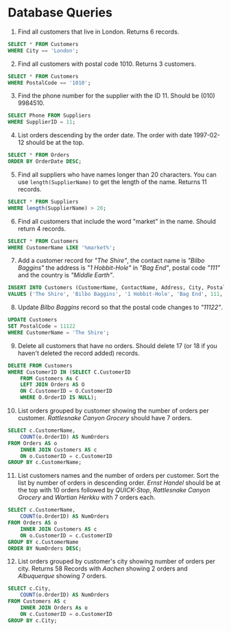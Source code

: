 # Database Queries

1. Find all customers that live in London. Returns 6 records.

```sql
SELECT * FROM Customers
WHERE City == 'London';
```

2. Find all customers with postal code 1010. Returns 3 customers.

```sql
SELECT * FROM Customers
WHERE PostalCode == '1010';
```

3. Find the phone number for the supplier with the ID 11. Should be (010) 9984510.

```sql
SELECT Phone FROM Suppliers
WHERE SupplierID = 11;
```

4. List orders descending by the order date. The order with date 1997-02-12 should be at the top.

```sql
SELECT * FROM Orders
ORDER BY OrderDate DESC;
```

5. Find all suppliers who have names longer than 20 characters. You can use `length(SupplierName)` to get the length of the name. Returns 11 records.

```sql
SELECT * FROM Suppliers
WHERE length(SupplierName) > 20;
```

6. Find all customers that include the word "market" in the name. Should return 4 records.

```sql
SELECT * FROM Customers
WHERE CustomerName LIKE '%market%';
```

7. Add a customer record for _"The Shire"_, the contact name is _"Bilbo Baggins"_ the address is _"1 Hobbit-Hole"_ in _"Bag End"_, postal code _"111"_ and the country is _"Middle Earth"_.

```sql
INSERT INTO Customers (CustomerName, ContactName, Address, City, PostalCode, Country)  
VALUES ('The Shire', 'Bilbo Baggins', '1 Hobbit-Hole', 'Bag End', 111, 'Middle Earth');
```

8. Update _Bilbo Baggins_ record so that the postal code changes to _"11122"_.

```sql
UPDATE Customers
SET PostalCode = 11122
WHERE CustomerName = 'The Shire';
```

9. Delete all customers that have no orders. Should delete 17 (or 18 if you haven't deleted the record added) records.

```sql
DELETE FROM Customers
WHERE CustomerID IN (SELECT C.CustomerID
    FROM Customers As C
    LEFT JOIN Orders AS O
    ON C.CustomerID = O.CustomerID
    WHERE O.OrderID IS NULL);
```

10. List orders grouped by customer showing the number of orders per customer. _Rattlesnake Canyon Grocery_ should have 7 orders.

```sql
SELECT c.CustomerName, 
    COUNT(o.OrderID) AS NumOrders
FROM Orders AS o 
    INNER JOIN Customers AS c
    ON o.CustomerID = c.CustomerID
GROUP BY c.CustomerName;
```

11. List customers names and the number of orders per customer. Sort the list by number of orders in descending order. _Ernst Handel_ should be at the top with 10 orders followed by _QUICK-Stop_, _Rattlesnake Canyon Grocery_ and _Wartian Herkku_ with 7 orders each.

```sql
SELECT c.CustomerName, 
    COUNT(o.OrderID) AS NumOrders
FROM Orders AS o 
    INNER JOIN Customers AS c
    ON o.CustomerID = c.CustomerID
GROUP BY c.CustomerName
ORDER BY NumOrders DESC;
```

12. List orders grouped by customer's city showing number of orders per city. Returns 58 Records with _Aachen_ showing 2 orders and _Albuquerque_ showing 7 orders.

```sql
SELECT c.City, 
    COUNT(o.OrderID) AS NumOrders
FROM Customers AS c
    INNER JOIN Orders As o
    ON c.CustomerID = o.CustomerID
GROUP BY c.City;
```